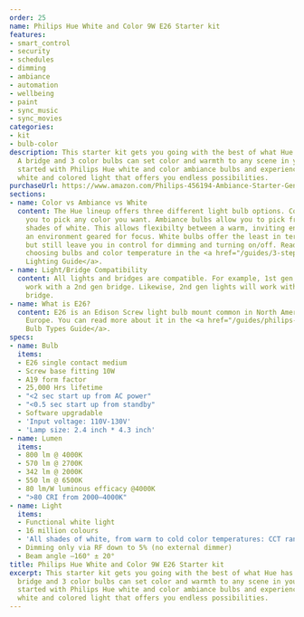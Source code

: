 ```yaml
---
order: 25
name: Philips Hue White and Color 9W E26 Starter kit
features:
- smart_control
- security
- schedules
- dimming
- ambiance
- automation
- wellbeing
- paint
- sync_music
- sync_movies
categories:
- kit
- bulb-color
description: This starter kit gets you going with the best of what Hue has to offer.
  A bridge and 3 color bulbs can set color and warmth to any scene in your home! Get
  started with Philips Hue white and color ambiance bulbs and experience high quality
  white and colored light that offers you endless possibilities.
purchaseUrl: https://www.amazon.com/Philips-456194-Ambiance-Starter-Generation/dp/B016H0QSGG?tag=meethue-20
sections:
- name: Color vs Ambiance vs White
  content: The Hue lineup offers three different light bulb options. Color bulbs allow
    you to pick any color you want. Ambiance bulbs allow you to pick from many different
    shades of white. This allows flexibilty between a warm, inviting environment and
    an environment geared for focus. White bulbs offer the least in terms of features,
    but still leave you in control for dimming and turning on/off. Read more about
    choosing bulbs and color temperature in the <a href="/guides/3-steps-to-hue-the-guide-you-wish-you-had-read-first/">Hue
    Lighting Guide</a>.
- name: Light/Bridge Compatibility
  content: All lights and bridges are compatible. For example, 1st gen lights will
    work with a 2nd gen bridge. Likewise, 2nd gen lights will work with a 1st gen
    bridge.
- name: What is E26?
  content: E26 is an Edison Screw light bulb mount common in North America and continental
    Europe. You can read more about it in the <a href="/guides/philips-hue-light-bulb-types/">Light
    Bulb Types Guide</a>.
specs:
- name: Bulb
  items:
  - E26 single contact medium
  - Screw base fitting 10W
  - A19 form factor
  - 25,000 Hrs lifetime
  - "<2 sec start up from AC power"
  - "<0.5 sec start up from standby"
  - Software upgradable
  - 'Input voltage: 110V-130V'
  - 'Lamp size: 2.4 inch * 4.3 inch'
- name: Lumen
  items:
  - 800 lm @ 4000K
  - 570 lm @ 2700K
  - 342 lm @ 2000K
  - 550 lm @ 6500K
  - 80 lm/W luminous efficacy @4000K
  - ">80 CRI from 2000–4000K"
- name: Light
  items:
  - Functional white light
  - 16 million colours
  - 'All shades of white, from warm to cold color temperatures: CCT range 2000-6500K'
  - Dimming only via RF down to 5% (no external dimmer)
  - Beam angle –160° ± 20°
title: Philips Hue White and Color 9W E26 Starter kit
excerpt: This starter kit gets you going with the best of what Hue has to offer. A
  bridge and 3 color bulbs can set color and warmth to any scene in your home! Get
  started with Philips Hue white and color ambiance bulbs and experience high quality
  white and colored light that offers you endless possibilities.
---
```

